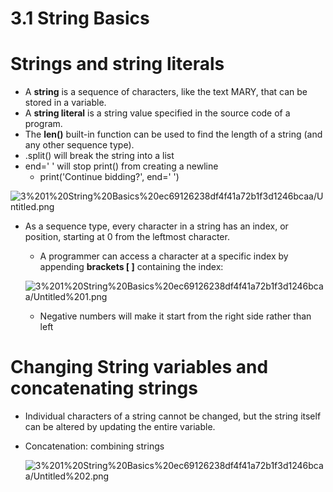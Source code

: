 # 3.1 String Basics

# Strings and string literals

- A **string** is a sequence of characters, like the text MARY, that can be stored in a variable.
- A **string literal** is a string value specified in the source code of a program.
- The **len()** built-in function can be used to find the length of a string (and any other sequence type).
- .split() will break the string into a list
- end=' ' will stop print() from creating a newline
    - print('Continue bidding?', end=' ')

![3%201%20String%20Basics%20ec69126238df4f41a72b1f3d1246bcaa/Untitled.png](3%201%20String%20Basics%20ec69126238df4f41a72b1f3d1246bcaa/Untitled.png)

- As a sequence type, every character in a string has an index, or position, starting at 0 from the leftmost character.
    - A programmer can access a character at a specific index by appending **brackets [ ]** containing the index:
    
    ![3%201%20String%20Basics%20ec69126238df4f41a72b1f3d1246bcaa/Untitled%201.png](3%201%20String%20Basics%20ec69126238df4f41a72b1f3d1246bcaa/Untitled%201.png)
    
    - Negative numbers will make it start from the right side rather than left

# Changing String variables and concatenating strings

- Individual characters of a string cannot be changed, but the string itself can be altered by updating the entire variable.
- Concatenation: combining strings
    
    ![3%201%20String%20Basics%20ec69126238df4f41a72b1f3d1246bcaa/Untitled%202.png](3%201%20String%20Basics%20ec69126238df4f41a72b1f3d1246bcaa/Untitled%202.png)